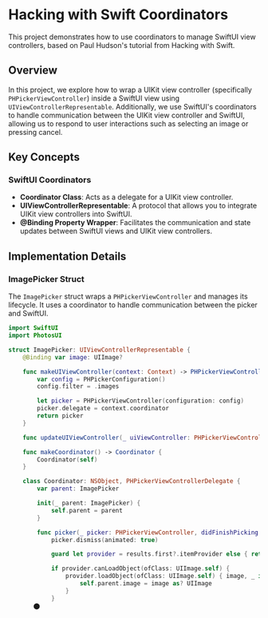 # Hacking with Swift Coordinators

This project demonstrates how to use coordinators to manage SwiftUI view controllers, based on Paul Hudson's tutorial from Hacking with Swift.

## Overview

In this project, we explore how to wrap a UIKit view controller (specifically `PHPickerViewController`) inside a SwiftUI view using `UIViewControllerRepresentable`. Additionally, we use SwiftUI's coordinators to handle communication between the UIKit view controller and SwiftUI, allowing us to respond to user interactions such as selecting an image or pressing cancel.

## Key Concepts

### SwiftUI Coordinators

- **Coordinator Class**: Acts as a delegate for a UIKit view controller.
- **UIViewControllerRepresentable**: A protocol that allows you to integrate UIKit view controllers into SwiftUI.
- **@Binding Property Wrapper**: Facilitates the communication and state updates between SwiftUI views and UIKit view controllers.

## Implementation Details

### ImagePicker Struct

The `ImagePicker` struct wraps a `PHPickerViewController` and manages its lifecycle. It uses a coordinator to handle communication between the picker and SwiftUI.

```swift
import SwiftUI
import PhotosUI

struct ImagePicker: UIViewControllerRepresentable {
    @Binding var image: UIImage?

    func makeUIViewController(context: Context) -> PHPickerViewController {
        var config = PHPickerConfiguration()
        config.filter = .images

        let picker = PHPickerViewController(configuration: config)
        picker.delegate = context.coordinator
        return picker
    }

    func updateUIViewController(_ uiViewController: PHPickerViewController, context: Context) {}

    func makeCoordinator() -> Coordinator {
        Coordinator(self)
    }

    class Coordinator: NSObject, PHPickerViewControllerDelegate {
        var parent: ImagePicker

        init(_ parent: ImagePicker) {
            self.parent = parent
        }

        func picker(_ picker: PHPickerViewController, didFinishPicking results: [PHPickerResult]) {
            picker.dismiss(animated: true)

            guard let provider = results.first?.itemProvider else { return }

            if provider.canLoadObject(ofClass: UIImage.self) {
                provider.loadObject(ofClass: UIImage.self) { image, _ in
                    self.parent.image = image as? UIImage
                }
            }
       ​⬤
